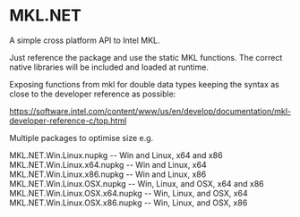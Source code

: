 # MKL.NET

A simple cross platform API to Intel MKL.

Just reference the package and use the static MKL functions. The correct native libraries will be included and loaded at runtime.

Exposing functions from mkl for double data types keeping the syntax as close to the developer reference as possible:

https://software.intel.com/content/www/us/en/develop/documentation/mkl-developer-reference-c/top.html

Multiple packages to optimise size e.g.

MKL.NET.Win.Linux.nupkg -- Win and Linux, x64 and x86  
MKL.NET.Win.Linux.x64.nupkg -- Win and Linux, x64  
MKL.NET.Win.Linux.x86.nupkg -- Win and Linux, x86  
MKL.NET.Win.Linux.OSX.nupkg -- Win, Linux, and OSX, x64 and x86  
MKL.NET.Win.Linux.OSX.x64.nupkg -- Win, Linux, and OSX, x64  
MKL.NET.Win.Linux.OSX.x86.nupkg -- Win, Linux, and OSX, x86  
